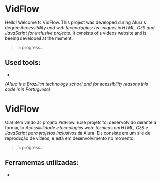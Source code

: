 # VidFlow

Hello! Welcome to VidFlow. This project was developed during Alura's degree *Accessibility and web technologies: techniques in HTML, CSS and JavaScript for inclusive projects*. It consists of a videos website and is beeing developed at the moment.

> In progress...

## Used tools:

* 

*(Alura is a Brazilian technology school and for acessibility reasons this code is in Portuguese)*

#

# VidFlow

Olá! Bem vindo ao projeto VidFlow. Esse projeto foi desenvolvido durante a formação *Acessibilidade e tecnologias web: técnicas em HTML, CSS e JavaScript para projetos inclusivos* da Alura. Ele consiste em um site de reprodução de vídeos, e está em desenvolvimento no momento.

> In progress...

## Ferramentas utilizadas:

* 

